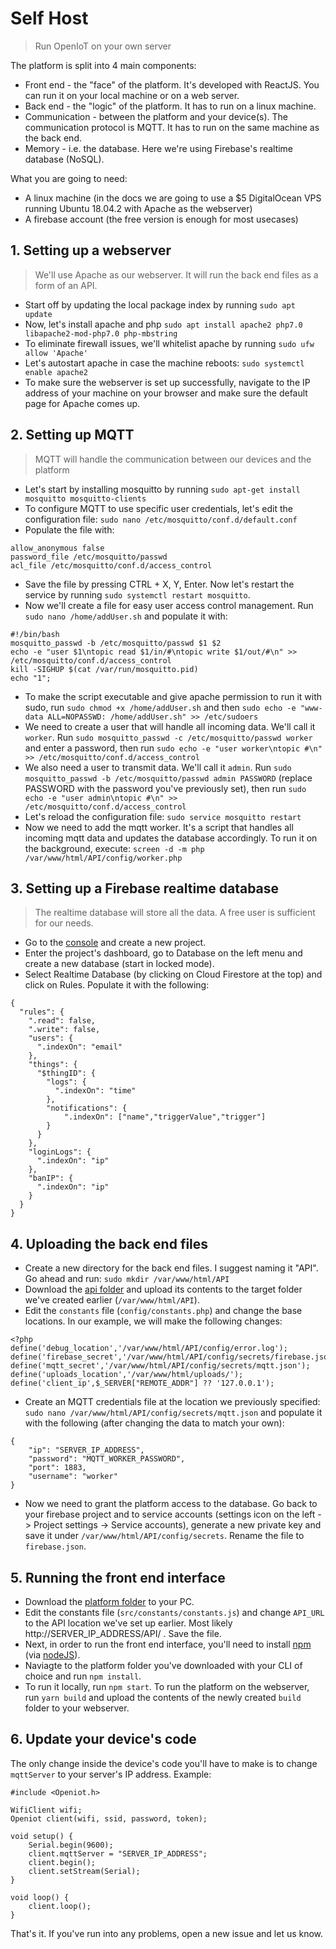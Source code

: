# Self Host
> Run OpenIoT on your own server

The platform is split into 4 main components:
* Front end - the "face" of the platform. It's developed with ReactJS. You can run it on your local machine or on a web server.
* Back end - the "logic" of the platform. It has to run on a linux machine.
* Communication - between the platform and your device(s). The communication protocol is MQTT. It has to run on the same machine as the back end.
* Memory - i.e. the database. Here we're using Firebase's realtime database (NoSQL).

What you are going to need:
* A linux machine (in the docs we are going to use a $5 DigitalOcean VPS running Ubuntu 18.04.2 with Apache as the webserver)
* A firebase account (the free version is enough for most usecases)

## 1. Setting up a webserver
> We'll use Apache as our webserver. It will run the back end files as a form of an API.
* Start off by updating the local package index by running `sudo apt update`
* Now, let's install apache and php `sudo apt install apache2 php7.0 libapache2-mod-php7.0 php-mbstring`
* To eliminate firewall issues, we'll whitelist apache by running `sudo ufw allow 'Apache'`
* Let's autostart apache in case the machine reboots: `sudo systemctl enable apache2`
* To make sure the webserver is set up successfully, navigate to the IP address of your machine on your browser and make sure the default page for Apache comes up.

## 2. Setting up MQTT
> MQTT will handle the communication between our devices and the platform
* Let's start by installing mosquitto by running `sudo apt-get install mosquitto mosquitto-clients`
* To configure MQTT to use specific user credentials, let's edit the configuration file: `sudo nano /etc/mosquitto/conf.d/default.conf`
* Populate the file with:
````
allow_anonymous false
password_file /etc/mosquitto/passwd
acl_file /etc/mosquitto/conf.d/access_control
````
* Save the file by pressing CTRL + X, Y, Enter. Now let's restart the service by running `sudo systemctl restart mosquitto`.
* Now we'll create a file for easy user access control management. Run `sudo nano /home/addUser.sh` and populate it with:
````
#!/bin/bash
mosquitto_passwd -b /etc/mosquitto/passwd $1 $2
echo -e "user $1\ntopic read $1/in/#\ntopic write $1/out/#\n" >> /etc/mosquitto/conf.d/access_control
kill -SIGHUP $(cat /var/run/mosquitto.pid)
echo "1";
````
* To make the script executable and give apache permission to run it with sudo, run `sudo chmod +x /home/addUser.sh` and then `sudo echo -e "www-data ALL=NOPASSWD: /home/addUser.sh" >> /etc/sudoers`
* We need to create a user that will handle all incoming data. We'll call it `worker`. Run `sudo mosquitto_passwd -c /etc/mosquitto/passwd worker` and enter a password, then run `sudo echo -e "user worker\ntopic #\n" >> /etc/mosquitto/conf.d/access_control`
* We also need a user to transmit data. We'll call it `admin`. Run `sudo mosquitto_passwd -b /etc/mosquitto/passwd admin PASSWORD` (replace PASSWORD with the password you've previously set), then run `sudo echo -e "user admin\ntopic #\n" >> /etc/mosquitto/conf.d/access_control`
* Let's reload the configuration file: `sudo service mosquitto restart`
* Now we need to add the mqtt worker. It's a script that handles all incoming mqtt data and updates the database accordingly. To run it on the background, execute: `screen -d -m php /var/www/html/API/config/worker.php`

## 3. Setting up a Firebase realtime database
> The realtime database will store all the data. A free user is sufficient for our needs.
* Go to the [console](https://console.firebase.google.com) and create a new project.
* Enter the project's dashboard, go to Database on the left menu and create a new database (start in locked mode).
* Select Realtime Database (by clicking on Cloud Firestore at the top) and click on Rules. Populate it with the following:
````
{
  "rules": {
    ".read": false,
    ".write": false,
    "users": {
      ".indexOn": "email"
    },
    "things": {
      "$thingID": {
        "logs": {
          ".indexOn": "time"
        },
        "notifications": {
        	".indexOn": ["name","triggerValue","trigger"]
        }
      }
    },
    "loginLogs": {
      ".indexOn": "ip"
    },
    "banIP": {
      ".indexOn": "ip"
    }
  }
}
````

## 4. Uploading the back end files
* Create a new directory for the back end files. I suggest naming it "API". Go ahead and run: `sudo mkdir /var/www/html/API`
* Download the [api folder](../../api) and upload its contents to the target folder we've created earlier (`/var/www/html/API`).
* Edit the `constants` file (`config/constants.php`) and change the base locations. In our example, we will make the following changes:
````
<?php
define('debug_location','/var/www/html/API/config/error.log');
define('firebase_secret','/var/www/html/API/config/secrets/firebase.json');
define('mqtt_secret','/var/www/html/API/config/secrets/mqtt.json');
define('uploads_location','/var/www/html/uploads/');
define('client_ip',$_SERVER["REMOTE_ADDR"] ?? '127.0.0.1');
````
* Create an MQTT credentials file at the location we previously specified: `sudo nano /var/www/html/API/config/secrets/mqtt.json` and populate it with the following (after changing the data to match your own):
````
{
	"ip": "SERVER_IP_ADDRESS",
	"password": "MQTT_WORKER_PASSWORD",
	"port": 1883,
	"username": "worker"
}
````
* Now we need to grant the platform access to the database. Go back to your firebase project and to service accounts (settings icon on the left -> Project settings -> Service accounts), generate a new private key and save it under `/var/www/html/API/config/secrets`. Rename the file to `firebase.json`.

## 5. Running the front end interface
* Download the [platform folder](../../platform) to your PC.
* Edit the constants file (`src/constants/constants.js`) and change `API_URL` to the API location we've set up earlier. Most likely http://SERVER_IP_ADDRESS/API/ . Save the file.
* Next, in order to run the front end interface, you'll need to install [npm](https://www.npmjs.com/get-npm) (via [nodeJS](https://nodejs.org/en/)). 
* Naviagte to the platform folder you've downloaded with your CLI of choice and run `npm install`. 
* To run it locally, run `npm start`. To run the platform on the webserver, run `yarn build` and upload the contents of the newly created `build` folder to your webserver.

## 6. Update your device's code
The only change inside the device's code you'll have to make is to change `mqttServer` to your server's IP address. Example:
````
#include <Openiot.h>

WifiClient wifi;
Openiot client(wifi, ssid, password, token);

void setup() {
	Serial.begin(9600);
	client.mqttServer = "SERVER_IP_ADDRESS";
	client.begin();
	client.setStream(Serial);
}

void loop() {
	client.loop();
}
````

That's it. If you've run into any problems, open a new issue and let us know.
